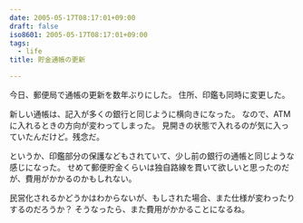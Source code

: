 ```yaml
---
date: 2005-05-17T08:17:01+09:00
draft: false
iso8601: 2005-05-17T08:17:01+09:00
tags:
  - life
title: 貯金通帳の更新

---
```



今日、郵便局で通帳の更新を数年ぶりにした。
住所、印鑑も同時に変更した。

新しい通帳は、記入が多くの銀行と同じように横向きになった。
なので、ATMに入れるときの方向が変わってしまった。
見開きの状態で入れるのが気に入っていたんだけど。残念だ。

というか、印鑑部分の保護などもされていて、少し前の銀行の通帳と同じような感じになった。
せめて郵便貯金くらいは独自路線を貫いて欲しいと思ったのだが、費用がかかるのかもしれない。

民営化されるかどうかはわからないが、もしされた場合、また仕様が変わったりするのだろうか？
そうなったら、また費用がかかることになるね。
